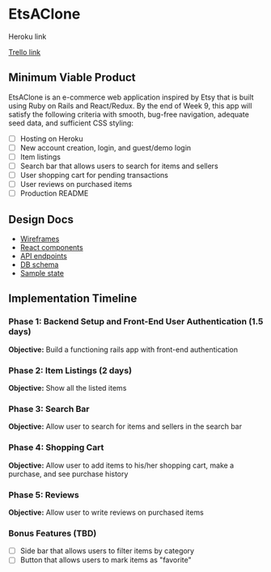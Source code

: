 # EtsAClone

Heroku link

[Trello link](https://trello.com/b/TxPxftS5/etsaclone)

## Minimum Viable Product

EtsAClone is an e-commerce web application inspired by Etsy that is built using Ruby on Rails and React/Redux. By the end of Week 9, this app will satisfy the following criteria with smooth, bug-free navigation, adequate seed data, and sufficient CSS styling:

- [ ] Hosting on Heroku
- [ ] New account creation, login, and guest/demo login
- [ ] Item listings
- [ ] Search bar that allows users to search for items and sellers
- [ ] User shopping cart for pending transactions
- [ ] User reviews on purchased items
- [ ] Production README

## Design Docs

* [Wireframes](https://github.com/christinewang319/etsaclone/tree/master/docs/wireframes)
* [React components](https://github.com/christinewang319/etsaclone/blob/master/docs/component-hierarchy.md)
* [API endpoints](https://github.com/christinewang319/etsaclone/blob/master/docs/api-endpoints.md)
* [DB schema](https://github.com/christinewang319/etsaclone/blob/master/docs/schema.md)
* [Sample state](https://github.com/christinewang319/etsaclone/blob/master/docs/sample-state.md)

## Implementation Timeline

### Phase 1: Backend Setup and Front-End User Authentication (1.5 days)

**Objective:** Build a functioning rails app with front-end authentication

### Phase 2: Item Listings (2 days)

**Objective:** Show all the listed items  

### Phase 3: Search Bar

**Objective:** Allow user to search for items and sellers in the search bar

### Phase 4: Shopping Cart

**Objective:** Allow user to add items to his/her shopping cart, make a purchase, and see purchase history

### Phase 5: Reviews

**Objective:** Allow user to write reviews on purchased items

### Bonus Features (TBD)

- [ ] Side bar that allows users to filter items by category
- [ ] Button that allows users to mark items as "favorite"
